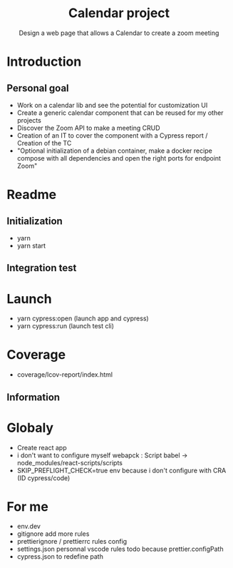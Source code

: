 <h1 align="center">Calendar project</h1>
<p align="center">Design a web page that allows a Calendar to create a zoom meeting</p>

# Introduction

## Personal goal

<ul>
<li>Work on a calendar lib and see the potential for customization UI</li>
<li>Create a generic calendar component that can be reused for my other projects</li>
<li>Discover the Zoom API to make a meeting CRUD</li>
<li>Creation of an IT to cover the component with a Cypress report / Creation of the TC</li>
<li>"Optional initialization of a debian container, make a docker recipe compose with all dependencies and open the right ports for endpoint Zoom"</li>
</ul>

# Readme

## Initialization

-   yarn
-   yarn start

## Integration test

# Launch

-   yarn cypress:open (launch app and cypress)
-   yarn cypress:run (launch test cli)

# Coverage

-   coverage/lcov-report/index.html

## Information

# Globaly

-   Create react app
-   i don't want to configure myself webapck : Script babel -> node_modules/react-scripts/scripts
-   SKIP_PREFLIGHT_CHECK=true env because i don't configure with CRA (ID cypress/code)

# For me

-   env.dev
-   gitignore add more rules
-   prettierignore / prettierrc rules config
-   settings.json personnal vscode rules todo because prettier.configPath
-   cypress.json to redefine path
